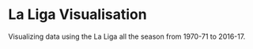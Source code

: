# La Liga Visualisation

Visualizing data using the La Liga all the season from 1970-71 to 2016-17.
